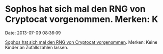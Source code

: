 Sophos hat sich mal den RNG von Cryptocat vorgenommen. Merken: K
================================================================

Date: 2013-07-09 08:36:09

[Sophos hat sich mal den RNG von Cryptocat
vorgenommen](http://nakedsecurity.sophos.com/2013/07/09/anatomy-of-a-pseudorandom-number-generator-visualising-cryptocats-buggy-prng/).
Merken: Keine Kinder an Zufallszahlen lassen.
